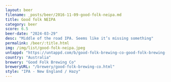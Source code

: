 ```yaml
---
layout: beer
filename: _posts/beer/2016-11-09-good-folk-neipa.md
title: Good folk NEIPA
category: beer
score: 6.5
beer-date: "2024-03-29"
desc: "Middle of the road IPA. Seems like it’s missing something"
permalink: /beer/:title.html
img: /img/list/good-folk-neipa.jpeg
untappd: "https://untappd.com/b/good-folk-brewing-co-good-folk-brewing-co-new-england-ipa/5146735"
country: "Australia"
brewery: "Good Folk Brewing Co"
breweryURL: "/brewery/good-folk-brewing-co.html"
style: "IPA - New England / Hazy"
---
```

